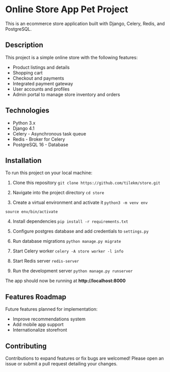 # Online Store App Pet Project

This is an ecommerce store application built with Django, Celery, Redis, and PostgreSQL. 

## Description

This project is a simple online store with the following features:

- Product listings and details
- Shopping cart 
- Checkout and payments
- Integrated payment gateway
- User accounts and profiles
- Admin portal to manage store inventory and orders

## Technologies

- Python 3.x
- Django 4.1
- Celery - Asynchronous task queue  
- Redis - Broker for Celery
- PostgreSQL 16 - Database

## Installation

To run this project on your local machine:

1. Clone this repository
`git clone https://github.com/tilekm/store.git`


2. Navigate into the project directory
`cd store`


3. Create a virtual environment and activate it
`python3 -m venv env`

`source env/bin/activate`


4. Install dependencies
`pip install -r requirements.txt`


5. Configure postgres database and add credentials to `settings.py` 

6. Run database migrations
`python manage.py migrate`


7. Start Celery worker
`celery -A store worker -l info`

8. Start Redis server
`redis-server`


9. Run the development server
`python manage.py runserver`


The app should now be running at **http://localhost:8000**

## Features Roadmap

Future features planned for implementation:

- Improve recommendations system 
- Add mobile app support
- Internationalize storefront

## Contributing 

Contributions to expand features or fix bugs are welcomed! Please open an issue or submit a pull request detailing your changes.
